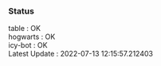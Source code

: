### Status


table : OK  
hogwarts : OK  
icy-bot : OK  
Latest Update : 2022-07-13 12:15:57.212403
